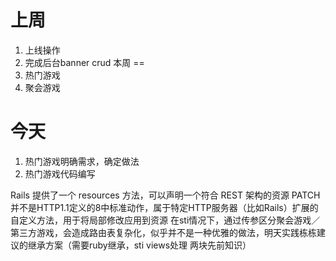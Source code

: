 上周
==
1. 上线操作
2. 完成后台banner crud
本周
==
1. 热门游戏
2. 聚会游戏

今天
==
1. 热门游戏明确需求，确定做法
2. 热门游戏代码编写

Rails 提供了一个 resources 方法，可以声明一个符合 REST 架构的资源
PATCH并不是HTTP1.1定义的8中标准动作，属于特定HTTP服务器（比如Rails）扩展的自定义方法，用于将局部修改应用到资源
在sti情况下，通过传参区分聚会游戏／第三方游戏，会造成路由表复杂化，似乎并不是一种优雅的做法，明天实践栋栋建议的继承方案（需要ruby继承，sti views处理 两块先前知识）
